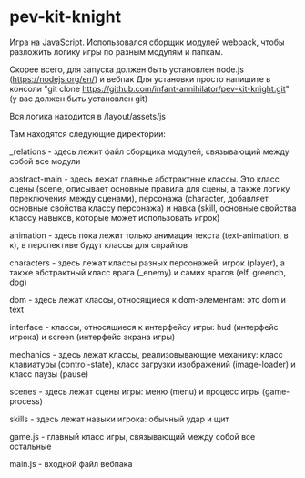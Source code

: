 # pev-kit-knight
Игра на JavaScript. 
Использовался сборщик модулей webpack, чтобы разложить логику игры по разным модулям и папкам.

Скорее всего, для запуска должен быть установлен node.js (https://nodejs.org/en/) и вебпак 
Для установки просто напишите в консоли "git clone https://github.com/infant-annihilator/pev-kit-knight.git" (у вас должен быть установлен git)
 
Вся логика находится в /layout/assets/js


Там находятся следующие директории:


_relations - здесь лежит файл сборщика модулей, связывающий между собой все модули

abstract-main - здесь лежат главные абстрактные классы. Это класс сцены (scene, описывает основные правила для сцены, а также логику переключения между сценами), персонажа (character, добавляет основные свойства классу персонажа) и навка (skill, основные свойства классу навыков, которые может использовать игрок)

animation - здесь пока лежит только анимация текста (text-animation, в к), в перспективе будут классы для спрайтов

characters - здесь лежат классы разных персонажей: игрок (player), а также абстрактный класс врага (_enemy) и самих врагов (elf, greench, dog)

dom - здесь лежат классы, относящиеся к dom-элементам: это dom и text

interface - классы, относящиеся к интерфейсу игры: hud (интерфейс игрока) и screen (интерфейс экрана игры)

mechanics - здесь лежат классы, реализовывающие механику: класс клавиатуры (control-state), класс загрузки изображений (image-loader) и класс паузы (pause)

scenes - здесь лежат сцены игры: меню (menu) и процесс игры (game-process)

skills - здесь лежат навыки игрока: обычный удар и щит

game.js - главный класс игры, связывающий между собой все остальные

main.js - входной файл вебпака
